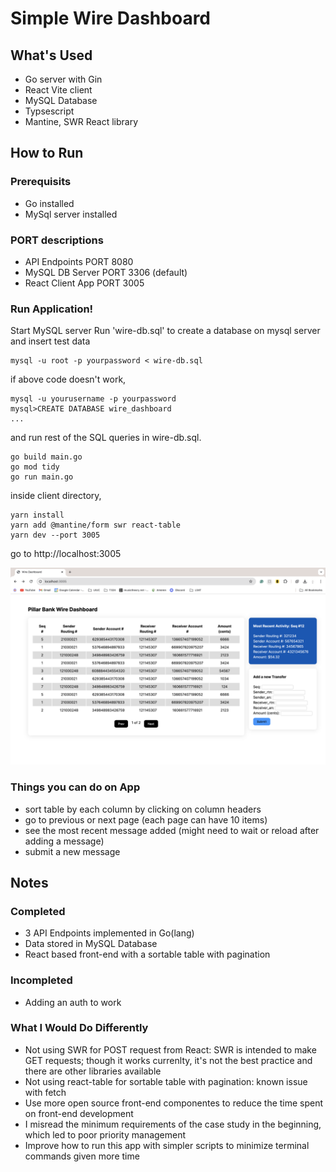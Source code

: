 # Simple Wire Dashboard

## What's Used
- Go server with Gin
- React Vite client
- MySQL Database
- Typsescript
- Mantine, SWR React library 

## How to Run

### Prerequisits
- Go installed
- MySql server installed

### PORT descriptions
- API Endpoints PORT 8080
- MySQL DB Server PORT 3306 (default)
- React Client App PORT 3005

### Run Application!

Start MySQL server
Run 'wire-db.sql' to create a database on mysql server and insert test data
```
mysql -u root -p yourpassword < wire-db.sql
```
if above code doesn't work,
```
mysql -u yourusername -p yourpassword
mysql>CREATE DATABASE wire_dashboard
...
```
and run rest of the SQL queries in wire-db.sql.

```
go build main.go
go mod tidy
go run main.go
```

inside client directory,
```
yarn install
yarn add @mantine/form swr react-table
yarn dev --port 3005
```

go to http://localhost:3005

![alt text](demo-img.png)

### Things you can do on App
- sort table by each column by clicking on column headers
- go to previous or next page (each page can have 10 items)
- see the most recent message added (might need to wait or reload after adding a message)
- submit a new message 

## Notes

### Completed
- 3 API Endpoints implemented in Go(lang)
- Data stored in MySQL Database
- React based front-end with a sortable table with pagination

### Incompleted
- Adding an auth to work

### What I Would Do Differently
- Not using SWR for POST request from React: SWR is intended to make GET requests; though it works currenlty, it's not the best practice and there are other libraries available
- Not using react-table for sortable table with pagination: known issue with fetch 
- Use more open source front-end componentes to reduce the time spent on front-end development
- I misread the minimum requirements of the case study in the beginning, which led to poor priority management
- Improve how to run this app with simpler scripts to minimize terminal commands given more time
